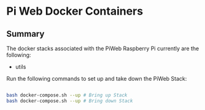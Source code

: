 # Pi Web Docker Containers

## Summary

The docker stacks associated with the PiWeb Raspberry Pi currently are the following:

- utils

Run the following commands to set up and take down the PiWeb Stack:

```bash

bash docker-compose.sh --up # Bring up Stack
bash docker-compose.sh --up # Bring down Stack

```
